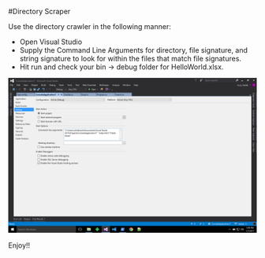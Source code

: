#Directory Scraper

Use the directory crawler in the following manner:

* Open Visual Studio
* Supply the Command Line Arguments for directory, file signature, and string signature to look for within the files that match file signatures.
* Hit run and check your bin -> debug folder for HelloWorld.xlsx.

![alt tag](https://raw.githubusercontent.com/SHEFFcode/DirectoryScraper/master/ConsoleApplication7/img.png)


Enjoy!!